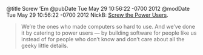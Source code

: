 @title Screw ’Em
@pubDate Tue May 29 10:56:22 -0700 2012
@modDate Tue May 29 10:56:22 -0700 2012
NickB: <a href="http://nick.typepad.com/blog/2012/05/screw-the-power-users.html">Screw the Power Users</a>.

>We’re the ones who made computers so hard to use. And we’ve done it by catering to power users — by building software for people like us instead of for people who don’t know and don’t care about all the geeky little details.
